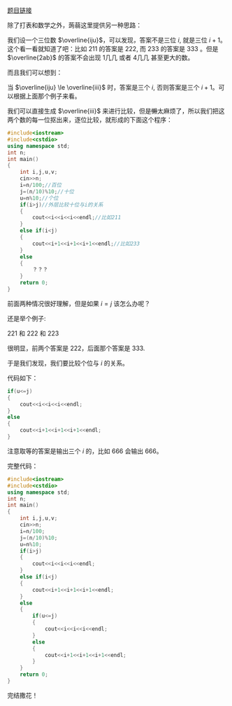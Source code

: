 [题目链接](https://www.luogu.com.cn/problem/AT4430)

除了打表和数学之外，蒟蒻这里提供另一种思路：

我们设一个三位数 $\overline{iju}$，可以发现，答案不是三位 $i$, 就是三位 $i+1$。这个看一看就知道了吧：比如 $211$ 的答案是 $222$, 而 $233$ 的答案是 $333$ 。但是 $\overline{2ab}$ 的答案不会出现 1几几 或者 4几几 甚至更大的数。

而且我们可以想到：

当 $\overline{iju} \le \overline{iii}$ 时，答案是三个 $i$, 否则答案是三个 $i+1$。可以根据上面那个例子来看。

我们可以直接生成 $\overline{iii}$ 来进行比较，但是~~懒~~太麻烦了，所以我们把这两个数的每一位抠出来，逐位比较，就形成的下面这个程序：

```cpp
#include<iostream>
#include<cstdio>
using namespace std;
int n;
int main()
{
	int i,j,u,v;
	cin>>n;
	i=n/100;//百位
	j=(n/10)%10;//十位
	u=n%10;//个位
	if(i>j)//外层比较十位与i的关系
	{
		cout<<i<<i<<i<<endl;//比如211
	}
	else if(i<j)
	{
		cout<<i+1<<i+1<<i+1<<endl;//比如233
	}
	else
	{
		？？？
	}
	return 0;
} 
```

前面两种情况很好理解，但是如果 $i=j$ 该怎么办呢？

还是举个例子:

221 和 222 和 223

很明显，前两个答案是 222，后面那个答案是 333.

于是我们发现，我们要比较个位与 $i$ 的关系。

代码如下：

```cpp
if(u<=j)
{
	cout<<i<<i<<i<<endl;
}
else
{
	cout<<i+1<<i+1<<i+1<<endl;
}
```

注意取等的答案是输出三个 $i$ 的，比如 $666$ 会输出 $666$。

完整代码：

```cpp
#include<iostream>
#include<cstdio>
using namespace std;
int n;
int main()
{
	int i,j,u,v;
	cin>>n;
	i=n/100;
	j=(n/10)%10;
	u=n%10;
	if(i>j)
	{
		cout<<i<<i<<i<<endl;
	}
	else if(i<j)
	{
		cout<<i+1<<i+1<<i+1<<endl;
	}
	else
	{
		if(u<=j)
		{
			cout<<i<<i<<i<<endl;
		}
		else
		{
			cout<<i+1<<i+1<<i+1<<endl;
		}
	}
	return 0;
}
```

$\text{完结撒花！}$

